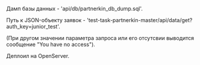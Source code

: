 Дамп базы данных - 'api/db/partnerkin_db_dump.sql'.

Путь к JSON-объекту заявок - 'test-task-partnerkin-master/api/data/get?auth_key=junior_test'.

(При другом значении параметра запроса или его отсутсвии выводится сообщение "You have no access").

Деплоил на OpenServer.
